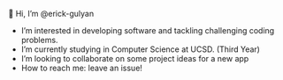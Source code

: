 👋 Hi, I’m @erick-gulyan
- I’m interested in developing software and tackling challenging coding problems.
- I’m currently studying in Computer Science at UCSD. (Third Year)
- I’m looking to collaborate on some project ideas for a new app
- How to reach me: leave an issue!

<!---
erick-gulyan/erick-gulyan is a ✨ special ✨ repository because its `README.md` (this file) appears on your GitHub profile.
You can click the Preview link to take a look at your changes.
--->
